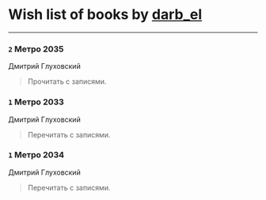 # Wish list of books by [darb_el](http://vk.com/id184135339)
---

### `2` Метро 2035
Дмитрий Глуховский
> Прочитать с записями.

### `1` Метро 2033
Дмитрий Глуховский
> Перечитать с записями.

### `1` Метро 2034
Дмитрий Глуховский
> Перечитать с записями.

